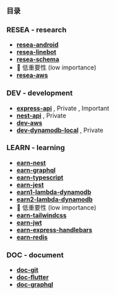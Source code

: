 <!-- ## CONCEPT -->
<!-- ![matt-kohr-matt-kohr-arcticbase-layout](https://user-images.githubusercontent.com/73060136/153707971-66535b74-dc7a-4157-8b36-15573edf5a7d.jpeg) -->

<!-- https://stackoverflow.com/questions/44810511/how-to-add-empty-spaces-into-md-markdown-readme-on-github -->

### 目录 

### RESEA - research
- [**resea-android**](https://github.com/989Q/resea-android)
- [**resea-linebot**](https://github.com/989Q/resea-linebot)
- [**resea-schema**](https://github.com/989Q/resea-schema) 
- 🥀 低重要性 (low importance)
- [**resea-aws**](https://github.com/989Q/resea-aws)


### DEV - development
- [**express-api**](https://github.com/989Q/express-api) , Private , Important  
- [**nest-api**](https://github.com/989Q/nest-api) , Private
- [**dev-aws**](https://github.com/989Q/dev-aws) 
- [**dev-dynamodb-local**](https://github.com/989Q/dev-dynamodb-local) , Private


### LEARN - learning
- [**earn-nest**](https://github.com/989Q/earn_nest)  
- [**earn-graphql**](https://github.com/989Q/earn-graphql)
- [**earn-typescript**](https://github.com/989Q/earn-typescript)                                        
- [**earn-jest**](https://github.com/989Q/earn-jest)               
- [**earn1-lambda-dynamodb**](https://github.com/989Q/earn-lambd-dynamodb)   
- [**earn2-lambda-dynamodb**](https://github.com/989Q/earn-lambda-dynamodb) 
- 🥀 低重要性 (low importance)
- [**earn-tailwindcss**](https://github.com/989Q/earn-tailwindcss)
- [**earn-jwt**](https://github.com/989Q/earn-jwt) 
- [**earn-express-handlebars**](https://github.com/989Q/earn-express-handlebars) 
- [**earn-redis**](https://github.com/989Q/earn-Redis) 


### DOC - document
- [**doc-git**](https://github.com/989Q/doc-git) 
- [**doc-flutter**](https://github.com/989Q/doc-flutter)  
- [**doc-graphql**](https://github.com/989Q/doc-graphql)   
